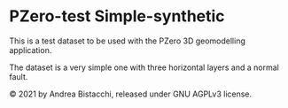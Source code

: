 # PZero-test Simple-synthetic


This is a test dataset to be used with the PZero 3D geomodelling application.

The dataset is a very simple one with three horizontal layers and a normal fault.

© 2021 by Andrea Bistacchi, released under GNU AGPLv3 license.
